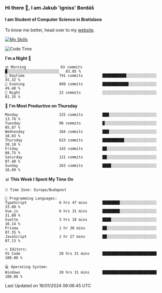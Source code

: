 ### Hi there 👋, I am Jakub 'igniss' Bordáš

#### I am Student of Computer Science in Bratislava
To know me better, head over to my [website](https://bordas.sk).

[![My Skills](https://skillicons.dev/icons?i=js,html,css,figma,svelte,java,kotlin,python,postgresql,typescript,nest,nodejs)](https://bordas.sk)


<!--START_SECTION:waka-->
![Code Time](http://img.shields.io/badge/Code%20Time-1%2C357%20hrs%203%20mins-blue)

**I'm a Night 🦉** 

```text
🌞 Morning                63 commits          █░░░░░░░░░░░░░░░░░░░░░░░░   03.85 % 
🌆 Daytime                741 commits         ███████████░░░░░░░░░░░░░░   45.32 % 
🌃 Evening                809 commits         ████████████░░░░░░░░░░░░░   49.48 % 
🌙 Night                  22 commits          ░░░░░░░░░░░░░░░░░░░░░░░░░   01.35 % 
```
📅 **I'm Most Productive on Thursday** 

```text
Monday                   225 commits         ███░░░░░░░░░░░░░░░░░░░░░░   13.76 % 
Tuesday                  96 commits          █░░░░░░░░░░░░░░░░░░░░░░░░   05.87 % 
Wednesday                164 commits         ███░░░░░░░░░░░░░░░░░░░░░░   10.03 % 
Thursday                 623 commits         ██████████░░░░░░░░░░░░░░░   38.10 % 
Friday                   143 commits         ██░░░░░░░░░░░░░░░░░░░░░░░   08.75 % 
Saturday                 121 commits         ██░░░░░░░░░░░░░░░░░░░░░░░   07.40 % 
Sunday                   263 commits         ████░░░░░░░░░░░░░░░░░░░░░   16.09 % 
```


📊 **This Week I Spent My Time On** 

```text
🕑︎ Time Zone: Europe/Budapest

💬 Programming Languages: 
TypeScript               6 hrs 47 mins       ████████░░░░░░░░░░░░░░░░░   33.08 % 
Vue.js                   6 hrs 31 mins       ████████░░░░░░░░░░░░░░░░░   31.80 % 
Svelte                   3 hrs 18 mins       ████░░░░░░░░░░░░░░░░░░░░░   16.14 % 
Prisma                   1 hr 30 mins        ██░░░░░░░░░░░░░░░░░░░░░░░   07.35 % 
JavaScript               1 hr 27 mins        ██░░░░░░░░░░░░░░░░░░░░░░░   07.13 % 

🔥 Editors: 
VS Code                  20 hrs 31 mins      █████████████████████████   100.00 % 

💻 Operating System: 
Windows                  20 hrs 31 mins      █████████████████████████   100.00 % 
```


 Last Updated on 16/01/2024 06:06:45 UTC
<!--END_SECTION:waka-->

